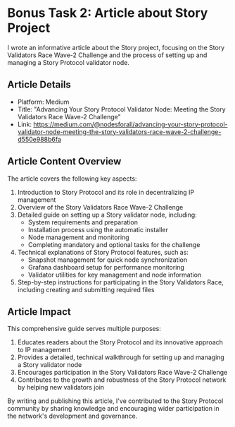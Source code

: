 # Bonus Task 2: Article about Story Project

I wrote an informative article about the Story project, focusing on the Story Validators Race Wave-2 Challenge and the process of setting up and managing a Story Protocol validator node.

## Article Details

- Platform: Medium
- Title: "Advancing Your Story Protocol Validator Node: Meeting the Story Validators Race Wave-2 Challenge"
- Link: https://medium.com/@nodesforall/advancing-your-story-protocol-validator-node-meeting-the-story-validators-race-wave-2-challenge-d550e988b6fa

## Article Content Overview

The article covers the following key aspects:

1. Introduction to Story Protocol and its role in decentralizing IP management
2. Overview of the Story Validators Race Wave-2 Challenge
3. Detailed guide on setting up a Story validator node, including:
   - System requirements and preparation
   - Installation process using the automatic installer
   - Node management and monitoring
   - Completing mandatory and optional tasks for the challenge
4. Technical explanations of Story Protocol features, such as:
   - Snapshot management for quick node synchronization
   - Grafana dashboard setup for performance monitoring
   - Validator utilities for key management and node information
5. Step-by-step instructions for participating in the Story Validators Race, including creating and submitting required files

## Article Impact

This comprehensive guide serves multiple purposes:

1. Educates readers about the Story Protocol and its innovative approach to IP management
2. Provides a detailed, technical walkthrough for setting up and managing a Story validator node
3. Encourages participation in the Story Validators Race Wave-2 Challenge
4. Contributes to the growth and robustness of the Story Protocol network by helping new validators join

By writing and publishing this article, I've contributed to the Story Protocol community by sharing knowledge and encouraging wider participation in the network's development and governance.

